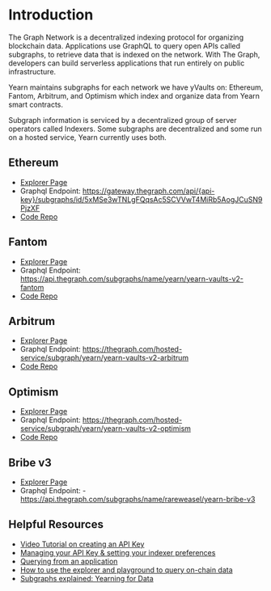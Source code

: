 # Introduction

The Graph Network is a decentralized indexing protocol for organizing blockchain data. Applications use GraphQL to query open APIs called subgraphs, to retrieve data that is indexed on the network. With The Graph, developers can build serverless applications that run entirely on public infrastructure.

Yearn maintains subgraphs for each network we have yVaults on: Ethereum, Fantom, Arbitrum, and Optimism which index and organize data from Yearn smart contracts.

Subgraph information is serviced by a decentralized group of server operators called Indexers. Some subgraphs are decentralized and some run on a hosted service, Yearn currently uses both. 

## Ethereum

- [Explorer Page](https://thegraph.com/explorer/subgraphs/5xMSe3wTNLgFQqsAc5SCVVwT4MiRb5AogJCuSN9PjzXF?view=Overview)
- Graphql Endpoint: https://gateway.thegraph.com/api/{api-key}/subgraphs/id/5xMSe3wTNLgFQqsAc5SCVVwT4MiRb5AogJCuSN9PjzXF
- [Code Repo](https://github.com/yearn/yearn-vaults-v2-subgraph)

## Fantom
- [Explorer Page](https://thegraph.com/hosted-service/subgraph/yearn/yearn-vaults-v2-fantom)
- Graphql Endpoint: https://api.thegraph.com/subgraphs/name/yearn/yearn-vaults-v2-fantom
- [Code Repo](https://github.com/yearn/yearn-vaults-v2-subgraph)

## Arbitrum
- [Explorer Page](https://thegraph.com/hosted-service/subgraph/yearn/yearn-vaults-v2-arbitrum)
- Graphql Endpoint: https://thegraph.com/hosted-service/subgraph/yearn/yearn-vaults-v2-arbitrum
- [Code Repo](https://github.com/yearn/yearn-vaults-v2-subgraph)

## Optimism
- [Explorer Page](https://thegraph.com/hosted-service/subgraph/yearn/yearn-vaults-v2-optimism)
- Graphql Endpoint: https://thegraph.com/hosted-service/subgraph/yearn/yearn-vaults-v2-optimism
- [Code Repo](https://github.com/yearn/yearn-vaults-v2-subgraph)

## Bribe v3
- [Explorer Page](https://thegraph.com/hosted-service/subgraph/rareweasel/yearn-bribe-v3)
- Graphql Endpoint: - https://api.thegraph.com/subgraphs/name/rareweasel/yearn-bribe-v3
  
## Helpful Resources

- [Video Tutorial on creating an API Key](https://www.youtube.com/watch?v=UrfIpm-Vlgs)
- [Managing your API Key & setting your indexer preferences](https://thegraph.com/docs/en/studio/managing-api-keys/)
- [Querying from an application](https://thegraph.com/docs/en/developer/querying-from-your-app/)
- [How to use the explorer and playground to query on-chain data](https://medium.com/@chidubem_/how-to-query-on-chain-data-with-the-graph-f8507488215)
- [Subgraphs explained: Yearning for Data](https://medium.com/iearn/subgraphs-explained-yearning-for-data-4e90d18e33e)
